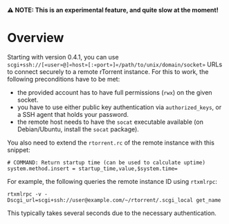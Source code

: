**⚠ NOTE: This is an experimental feature, and quite slow at the moment!**

# Overview #

Starting with version 0.4.1, you can use `scgi+ssh://[«user»@]«host»[:«port»]«/path/to/unix/domain/socket»` URLs to connect securely to a remote rTorrent instance. For this to work, the following preconditions have to be met:
  * the provided account has to have full permissions (`rwx`) on the given socket.
  * you have to use either public key authentication via `authorized_keys`, or a SSH agent that holds your password.
  * the remote host needs to have the `socat` executable available (on Debian/Ubuntu, install the `socat` package).

You also need to extend the `rtorrent.rc` of the remote instance with this snippet:
```
# COMMAND: Return startup time (can be used to calculate uptime)
system.method.insert = startup_time,value,$system.time=
```

For example, the following queries the remote instance ID using `rtxmlrpc`:
```
rtxmlrpc -v -Dscgi_url=scgi+ssh://user@example.com/~/rtorrent/.scgi_local get_name
```

This typically takes several seconds due to the necessary authentication.